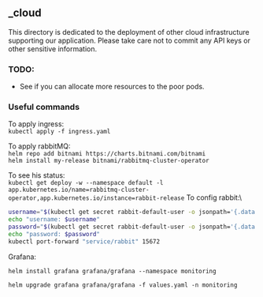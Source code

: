## _cloud
This directory is dedicated to the deployment of other cloud infrastructure supporting our application.
Please take care not to commit any API keys or other sensitive information.

### TODO:
- See if you can allocate more resources to the poor pods.

### Useful commands

To apply ingress:\
`kubectl apply -f ingress.yaml`

To apply rabbitMQ:\
`helm repo add bitnami https://charts.bitnami.com/bitnami` \
`helm install my-release bitnami/rabbitmq-cluster-operator`

To see his status:\
`kubectl get deploy -w --namespace default -l app.kubernetes.io/name=rabbitmq-cluster-operator,app.kubernetes.io/instance=rabbit-release`
To config rabbit:\
```bash
username="$(kubectl get secret rabbit-default-user -o jsonpath='{.data.username}' | base64 --decode)"
echo "username: $username"
password="$(kubectl get secret rabbit-default-user -o jsonpath='{.data.password}' | base64 --decode)"
echo "password: $password"
kubectl port-forward "service/rabbit" 15672
```

Grafana:

`helm install grafana grafana/grafana --namespace monitoring`

`helm upgrade grafana grafana/grafana -f values.yaml -n monitoring`
